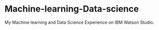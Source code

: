 # Machine-learning-Data-science
My Machine learning and Data Science Experience on IBM Watson Studio.

